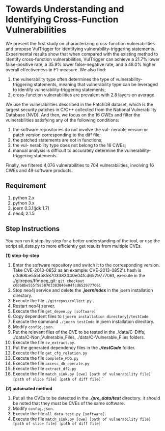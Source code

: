 # Towards Understanding and Identifying Cross-Function Vulnerabilities #
We present the first study on characterizing cross-function vulnerabilities and propose VulTrigger for identifying vulnerability-triggering statements. Experimental results show that when compared with the existing method to identify cross-function vulnerabilities, VulTrigger can achieve a 21.7% lower false-positive rate, a 35.9% lower false-negative rate, and a 48.0% higher overall effectiveness in F1-measure. We also find: 
1. the vulnerability type often determines the type of vulnerability-triggering statements, meaning that vulnerability type can be leveraged to identify vulnerability-triggering statements;
2. cross-function vulnerabilities are prevalent with 2.8 layers on average.

We use the vulnerabilities described in the PatchDB dataset, which is the largest security patches in C/C++ collected from the National Vulnerability Database (NVD). And then, we focus on the 16 CWEs and filter the vulnerabilities satisfying any of the following conditions: 
1. the software repositories do not involve the vul- nerable version or patch version corresponding to the diff file;
2. the patched statements are not in functions;
3. the vul- nerability type does not belong to the 16 CWEs;
4. manual analysis is difficult to accurately determine the vulnerability- triggering statements.

Finally, we filtered 4,076 vulnerabilities to 704 vulnerabilities, involving 16 CWEs and 49 software products.

##  Requirement ##
1. python 2.x
2. python 3.x
3. joern 0.3.1(jdk 1.7)
4. neo4j 2.1.5

## Step Instructions ##
You can run it step-by-step for a better understanding of the tool, or use the script all_data.py to more efficiently get results from multiple CVEs.

**(1) step-by-step**
1. Enter the software repository and switch it to the corresponding version.
	Take CVE-2013-0852 as an example:
	CVE-2013-0852's hash is c0d68be555f5858703383040e04fcd6529777061, execute in the ./gitrepos/ffmpeg_git:
	`git checkout c0d68be555f5858703383040e04fcd6529777061`
2. Stop neo4j service and delete the .***joernIndex*** in the joern installation directory.
3. Execute the file `./gitrepos/collect.py` .
4. Restart neo4j server.
5. Execute the file `get_depen.py [software]`
6. Copy dependent files to `[joern installation directory]/testCode`.
7. Execute the command `./joern testCode` in joern installation directory.
8. Modify `config.json`.
9. Put the relevant files of the CVE to be tested in the ./data/C-Diffs, ./data/C-Non_Vulnerable_Files, ./data/C-Vulnerable_Files folders.
10. Execute the file `cv_extract.py`. 
11. Put the generated dependency files in the ***./testCode*** folder.
12. Execute the file `get_cfg_relation.py`
13. Execute the file `complete_PDG.py`
14. Execute the file `access_db_operate.py`
15. Execute the file `extract_df2.py`
16. Execute the file `match_sink.py [cwe] [path of vulnerability file] [path of slice file] [path of diff file]` `

**(2) automated method**
1. Put all the CVEs to be detected in the ***./pre_data/test*** directory. It should be noted that they must be CVEs of the same software.
2. Modify `config.json`.
3. Execute the file `all_data_test.py [software]`. 
4. Execute the file `match_sink.py [cwe] [path of vulnerability file] [path of slice file] [path of diff file]` 